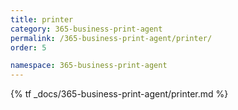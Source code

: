 ```yaml
---
title: printer
category: 365-business-print-agent
permalink: /365-business-print-agent/printer/
order: 5

namespace: 365-business-print-agent
---
```


{% tf _docs/365-business-print-agent/printer.md %}